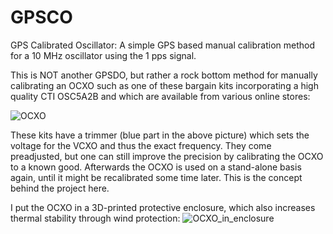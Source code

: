 # GPSCO
GPS Calibrated Oscillator: A simple GPS based manual calibration method for a 10 MHz oscillator using the 1 pps signal.

This is NOT another GPSDO, but rather a rock bottom method for manually calibrating an OCXO such
as one of these bargain kits incorporating a high quality CTI OSC5A2B and which are available from various online stores:

![OCXO](https://github.com/christophschwaerzler/GPSCO/assets/151140591/9bcd4fed-32d4-4c5d-ad9c-726201224459)

These kits have a trimmer (blue part in the above picture) which sets the voltage for the VCXO and thus the exact frequency.
They come preadjusted, but one can still improve the precision by calibrating the OCXO to a known good.
Afterwards the OCXO is used on a stand-alone basis again, until it might be recalibrated some time later.
This is the concept behind the project here.

I put the OCXO in a 3D-printed protective enclosure, which also increases thermal stability through wind protection:
![OCXO_in_enclosure](https://github.com/christophschwaerzler/GPSCO/assets/151140591/6283457b-cee2-4abd-9f1b-937ddc1d2cfb)
